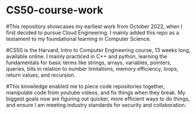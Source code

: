 # CS50-course-work

#This repository showcases my earliest work from October 2022, when I first decided to pursue Cloud Engineering. I mainly added 
this repo as a testament to my foundational learning in Computer Science.

#CS50 is the Harvard, Intro to Computer Engineering course, 13 weeks long, available online. I mainly practiced in C++ and python, 
learning the fundamentals for basic terms like strings, arrays, variables, pointers, queries, bits in relation to number 
limitations, memory efficiency, loops, return values, and recursion. 

#This knowledge enabled me to piece code repositories together, manipulate code from youtube videos, and fix things when they break.
My biggest goals now are figuring out quicker, more efficient ways to do things, and ensure I am meeting industry standards for 
security and collaboration. 

